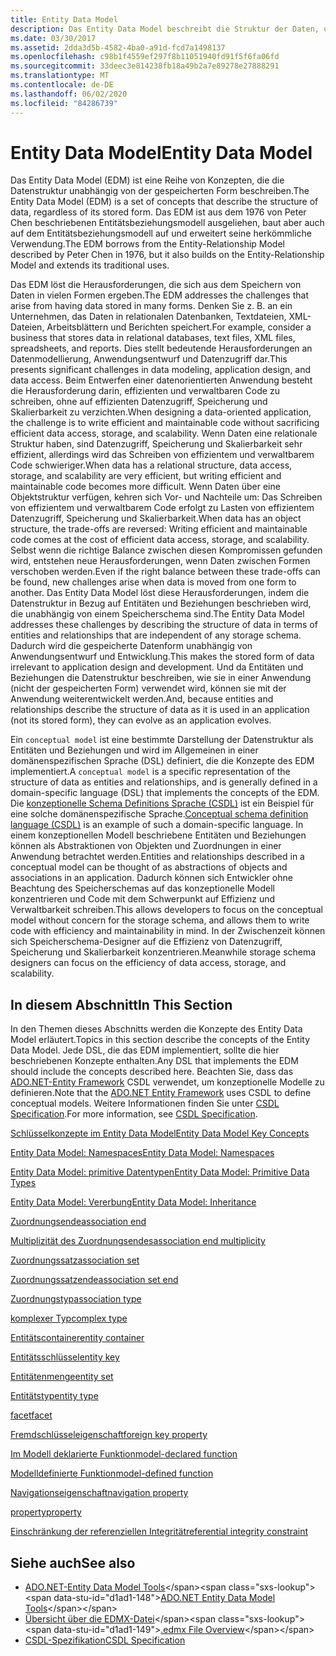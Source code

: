 ```yaml
---
title: Entity Data Model
description: Das Entity Data Model beschreibt die Struktur der Daten, unabhängig von Ihrer gespeicherten Form, die Herausforderungen behandelt, die sich aus der Speicherung von Daten in vielen Formularen ergeben.
ms.date: 03/30/2017
ms.assetid: 2dda3d5b-4582-4ba0-a91d-fcd7a1498137
ms.openlocfilehash: c98b1f4559ef297f8b11051940fd91f5f6fa06fd
ms.sourcegitcommit: 33deec3e814238fb18a49b2a7e89278e27888291
ms.translationtype: MT
ms.contentlocale: de-DE
ms.lasthandoff: 06/02/2020
ms.locfileid: "84286739"
---
```

# <a name="entity-data-model"></a><span data-ttu-id="d1ad1-103">Entity Data Model</span><span class="sxs-lookup"><span data-stu-id="d1ad1-103">Entity Data Model</span></span>
<span data-ttu-id="d1ad1-104">Das Entity Data Model (EDM) ist eine Reihe von Konzepten, die die Datenstruktur unabhängig von der gespeicherten Form beschreiben.</span><span class="sxs-lookup"><span data-stu-id="d1ad1-104">The Entity Data Model (EDM) is a set of concepts that describe the structure of data, regardless of its stored form.</span></span> <span data-ttu-id="d1ad1-105">Das EDM ist aus dem 1976 von Peter Chen beschriebenen Entitätsbeziehungsmodell ausgeliehen, baut aber auch auf dem Entitätsbeziehungsmodell auf und erweitert seine herkömmliche Verwendung.</span><span class="sxs-lookup"><span data-stu-id="d1ad1-105">The EDM borrows from the Entity-Relationship Model described by Peter Chen in 1976, but it also builds on the Entity-Relationship Model and extends its traditional uses.</span></span>  
  
 <span data-ttu-id="d1ad1-106">Das EDM löst die Herausforderungen, die sich aus dem Speichern von Daten in vielen Formen ergeben.</span><span class="sxs-lookup"><span data-stu-id="d1ad1-106">The EDM addresses the challenges that arise from having data stored in many forms.</span></span> <span data-ttu-id="d1ad1-107">Denken Sie z. B. an ein Unternehmen, das Daten in relationalen Datenbanken, Textdateien, XML-Dateien, Arbeitsblättern und Berichten speichert.</span><span class="sxs-lookup"><span data-stu-id="d1ad1-107">For example, consider a business that stores data in relational databases, text files, XML files, spreadsheets, and reports.</span></span> <span data-ttu-id="d1ad1-108">Dies stellt bedeutende Herausforderungen an Datenmodellierung, Anwendungsentwurf und Datenzugriff dar.</span><span class="sxs-lookup"><span data-stu-id="d1ad1-108">This presents significant challenges in data modeling, application design, and data access.</span></span> <span data-ttu-id="d1ad1-109">Beim Entwerfen einer datenorientierten Anwendung besteht die Herausforderung darin, effizienten und verwaltbaren Code zu schreiben, ohne auf effizienten Datenzugriff, Speicherung und Skalierbarkeit zu verzichten.</span><span class="sxs-lookup"><span data-stu-id="d1ad1-109">When designing a data-oriented application, the challenge is to write efficient and maintainable code without sacrificing efficient data access, storage, and scalability.</span></span> <span data-ttu-id="d1ad1-110">Wenn Daten eine relationale Struktur haben, sind Datenzugriff, Speicherung und Skalierbarkeit sehr effizient, allerdings wird das Schreiben von effizientem und verwaltbarem Code schwieriger.</span><span class="sxs-lookup"><span data-stu-id="d1ad1-110">When data has a relational structure, data access, storage, and scalability are very efficient, but writing efficient and maintainable code becomes more difficult.</span></span> <span data-ttu-id="d1ad1-111">Wenn Daten über eine Objektstruktur verfügen, kehren sich Vor- und Nachteile um: Das Schreiben von effizientem und verwaltbarem Code erfolgt zu Lasten von effizientem Datenzugriff, Speicherung und Skalierbarkeit.</span><span class="sxs-lookup"><span data-stu-id="d1ad1-111">When data has an object structure, the trade-offs are reversed: Writing efficient and maintainable code comes at the cost of efficient data access, storage, and scalability.</span></span> <span data-ttu-id="d1ad1-112">Selbst wenn die richtige Balance zwischen diesen Kompromissen gefunden wird, entstehen neue Herausforderungen, wenn Daten zwischen Formen verschoben werden.</span><span class="sxs-lookup"><span data-stu-id="d1ad1-112">Even if the right balance between these trade-offs can be found, new challenges arise when data is moved from one form to another.</span></span> <span data-ttu-id="d1ad1-113">Das Entity Data Model löst diese Herausforderungen, indem die Datenstruktur in Bezug auf Entitäten und Beziehungen beschrieben wird, die unabhängig von einem Speicherschema sind.</span><span class="sxs-lookup"><span data-stu-id="d1ad1-113">The Entity Data Model addresses these challenges by describing the structure of data in terms of entities and relationships that are independent of any storage schema.</span></span> <span data-ttu-id="d1ad1-114">Dadurch wird die gespeicherte Datenform unabhängig von Anwendungsentwurf und Entwicklung.</span><span class="sxs-lookup"><span data-stu-id="d1ad1-114">This makes the stored form of data irrelevant to application design and development.</span></span> <span data-ttu-id="d1ad1-115">Und da Entitäten und Beziehungen die Datenstruktur beschreiben, wie sie in einer Anwendung (nicht der gespeicherten Form) verwendet wird, können sie mit der Anwendung weiterentwickelt werden.</span><span class="sxs-lookup"><span data-stu-id="d1ad1-115">And, because entities and relationships describe the structure of data as it is used in an application (not its stored form), they can evolve as an application evolves.</span></span>  
  
 <span data-ttu-id="d1ad1-116">Ein `conceptual model` ist eine bestimmte Darstellung der Datenstruktur als Entitäten und Beziehungen und wird im Allgemeinen in einer domänenspezifischen Sprache (DSL) definiert, die die Konzepte des EDM implementiert.</span><span class="sxs-lookup"><span data-stu-id="d1ad1-116">A `conceptual model` is a specific representation of the structure of data as entities and relationships, and is generally defined in a domain-specific language (DSL) that implements the concepts of the EDM.</span></span> <span data-ttu-id="d1ad1-117">Die [konzeptionelle Schema Definitions Sprache (CSDL)](/ef/ef6/modeling/designer/advanced/edmx/csdl-spec) ist ein Beispiel für eine solche domänenspezifische Sprache.</span><span class="sxs-lookup"><span data-stu-id="d1ad1-117">[Conceptual schema definition language (CSDL)](/ef/ef6/modeling/designer/advanced/edmx/csdl-spec) is an example of such a domain-specific language.</span></span> <span data-ttu-id="d1ad1-118">In einem konzeptionellen Modell beschriebene Entitäten und Beziehungen können als Abstraktionen von Objekten und Zuordnungen in einer Anwendung betrachtet werden.</span><span class="sxs-lookup"><span data-stu-id="d1ad1-118">Entities and relationships described in a conceptual model can be thought of as abstractions of objects and associations in an application.</span></span> <span data-ttu-id="d1ad1-119">Dadurch können sich Entwickler ohne Beachtung des Speicherschemas auf das konzeptionelle Modell konzentrieren und Code mit dem Schwerpunkt auf Effizienz und Verwaltbarkeit schreiben.</span><span class="sxs-lookup"><span data-stu-id="d1ad1-119">This allows developers to focus on the conceptual model without concern for the storage schema, and allows them to write code with efficiency and maintainability in mind.</span></span> <span data-ttu-id="d1ad1-120">In der Zwischenzeit können sich Speicherschema-Designer auf die Effizienz von Datenzugriff, Speicherung und Skalierbarkeit konzentrieren.</span><span class="sxs-lookup"><span data-stu-id="d1ad1-120">Meanwhile storage schema designers can focus on the efficiency of data access, storage, and scalability.</span></span>  
  
## <a name="in-this-section"></a><span data-ttu-id="d1ad1-121">In diesem Abschnitt</span><span class="sxs-lookup"><span data-stu-id="d1ad1-121">In This Section</span></span>  
 <span data-ttu-id="d1ad1-122">In den Themen dieses Abschnitts werden die Konzepte des Entity Data Model erläutert.</span><span class="sxs-lookup"><span data-stu-id="d1ad1-122">Topics in this section describe the concepts of the Entity Data Model.</span></span> <span data-ttu-id="d1ad1-123">Jede DSL, die das EDM implementiert, sollte die hier beschriebenen Konzepte enthalten.</span><span class="sxs-lookup"><span data-stu-id="d1ad1-123">Any DSL that implements the EDM should include the concepts described here.</span></span> <span data-ttu-id="d1ad1-124">Beachten Sie, dass das [ADO.NET-Entity Framework](./ef/index.md) CSDL verwendet, um konzeptionelle Modelle zu definieren.</span><span class="sxs-lookup"><span data-stu-id="d1ad1-124">Note that the [ADO.NET Entity Framework](./ef/index.md) uses CSDL to define conceptual models.</span></span> <span data-ttu-id="d1ad1-125">Weitere Informationen finden Sie unter [CSDL Specification](/ef/ef6/modeling/designer/advanced/edmx/csdl-spec).</span><span class="sxs-lookup"><span data-stu-id="d1ad1-125">For more information, see [CSDL Specification](/ef/ef6/modeling/designer/advanced/edmx/csdl-spec).</span></span>  
  
 [<span data-ttu-id="d1ad1-126">Schlüsselkonzepte im Entity Data Model</span><span class="sxs-lookup"><span data-stu-id="d1ad1-126">Entity Data Model Key Concepts</span></span>](entity-data-model-key-concepts.md)  
  
 [<span data-ttu-id="d1ad1-127">Entity Data Model: Namespaces</span><span class="sxs-lookup"><span data-stu-id="d1ad1-127">Entity Data Model: Namespaces</span></span>](entity-data-model-namespaces.md)  
  
 [<span data-ttu-id="d1ad1-128">Entity Data Model: primitive Datentypen</span><span class="sxs-lookup"><span data-stu-id="d1ad1-128">Entity Data Model: Primitive Data Types</span></span>](entity-data-model-primitive-data-types.md)  
  
 [<span data-ttu-id="d1ad1-129">Entity Data Model: Vererbung</span><span class="sxs-lookup"><span data-stu-id="d1ad1-129">Entity Data Model: Inheritance</span></span>](entity-data-model-inheritance.md)  
  
 [<span data-ttu-id="d1ad1-130">Zuordnungsende</span><span class="sxs-lookup"><span data-stu-id="d1ad1-130">association end</span></span>](association-end.md)  
  
 [<span data-ttu-id="d1ad1-131">Multiplizität des Zuordnungsendes</span><span class="sxs-lookup"><span data-stu-id="d1ad1-131">association end multiplicity</span></span>](association-end-multiplicity.md)  
  
 [<span data-ttu-id="d1ad1-132">Zuordnungssatz</span><span class="sxs-lookup"><span data-stu-id="d1ad1-132">association set</span></span>](association-set.md)  
  
 [<span data-ttu-id="d1ad1-133">Zuordnungssatzende</span><span class="sxs-lookup"><span data-stu-id="d1ad1-133">association set end</span></span>](association-set-end.md)  
  
 [<span data-ttu-id="d1ad1-134">Zuordnungstyp</span><span class="sxs-lookup"><span data-stu-id="d1ad1-134">association type</span></span>](association-type.md)  
  
 [<span data-ttu-id="d1ad1-135">komplexer Typ</span><span class="sxs-lookup"><span data-stu-id="d1ad1-135">complex type</span></span>](complex-type.md)  
  
 [<span data-ttu-id="d1ad1-136">Entitätscontainer</span><span class="sxs-lookup"><span data-stu-id="d1ad1-136">entity container</span></span>](entity-container.md)  
  
 [<span data-ttu-id="d1ad1-137">Entitätsschlüssel</span><span class="sxs-lookup"><span data-stu-id="d1ad1-137">entity key</span></span>](entity-key.md)  
  
 [<span data-ttu-id="d1ad1-138">Entitätenmenge</span><span class="sxs-lookup"><span data-stu-id="d1ad1-138">entity set</span></span>](entity-set.md)  
  
 [<span data-ttu-id="d1ad1-139">Entitätstyp</span><span class="sxs-lookup"><span data-stu-id="d1ad1-139">entity type</span></span>](entity-type.md)  
  
 [<span data-ttu-id="d1ad1-140">facet</span><span class="sxs-lookup"><span data-stu-id="d1ad1-140">facet</span></span>](facet.md)  
  
 [<span data-ttu-id="d1ad1-141">Fremdschlüsseleigenschaft</span><span class="sxs-lookup"><span data-stu-id="d1ad1-141">foreign key property</span></span>](foreign-key-property.md)  
  
 [<span data-ttu-id="d1ad1-142">Im Modell deklarierte Funktion</span><span class="sxs-lookup"><span data-stu-id="d1ad1-142">model-declared function</span></span>](model-declared-function.md)  
  
 [<span data-ttu-id="d1ad1-143">Modelldefinierte Funktion</span><span class="sxs-lookup"><span data-stu-id="d1ad1-143">model-defined function</span></span>](model-defined-function.md)  
  
 [<span data-ttu-id="d1ad1-144">Navigationseigenschaft</span><span class="sxs-lookup"><span data-stu-id="d1ad1-144">navigation property</span></span>](navigation-property.md)  
  
 [<span data-ttu-id="d1ad1-145">property</span><span class="sxs-lookup"><span data-stu-id="d1ad1-145">property</span></span>](property.md)  
  
 [<span data-ttu-id="d1ad1-146">Einschränkung der referenziellen Integrität</span><span class="sxs-lookup"><span data-stu-id="d1ad1-146">referential integrity constraint</span></span>](referential-integrity-constraint.md)  
  
## <a name="see-also"></a><span data-ttu-id="d1ad1-147">Siehe auch</span><span class="sxs-lookup"><span data-stu-id="d1ad1-147">See also</span></span>

- <span data-ttu-id="d1ad1-148">[ADO.NET-Entity Data Model Tools](https://docs.microsoft.com/previous-versions/dotnet/netframework-4.0/bb399249(v=vs.100))</span><span class="sxs-lookup"><span data-stu-id="d1ad1-148">[ADO.NET Entity Data Model Tools](https://docs.microsoft.com/previous-versions/dotnet/netframework-4.0/bb399249(v=vs.100))</span></span>
- <span data-ttu-id="d1ad1-149">[Übersicht über die EDMX-Datei](https://docs.microsoft.com/previous-versions/dotnet/netframework-4.0/cc982042(v=vs.100))</span><span class="sxs-lookup"><span data-stu-id="d1ad1-149">[.edmx File Overview](https://docs.microsoft.com/previous-versions/dotnet/netframework-4.0/cc982042(v=vs.100))</span></span>
- [<span data-ttu-id="d1ad1-150">CSDL-Spezifikation</span><span class="sxs-lookup"><span data-stu-id="d1ad1-150">CSDL Specification</span></span>](/ef/ef6/modeling/designer/advanced/edmx/csdl-spec)

